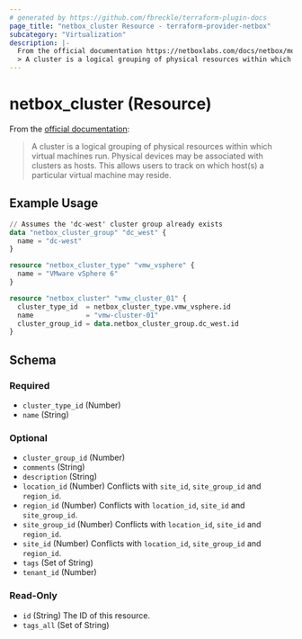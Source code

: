 ```yaml
---
# generated by https://github.com/fbreckle/terraform-plugin-docs
page_title: "netbox_cluster Resource - terraform-provider-netbox"
subcategory: "Virtualization"
description: |-
  From the official documentation https://netboxlabs.com/docs/netbox/models/virtualization/cluster/:
  > A cluster is a logical grouping of physical resources within which virtual machines run. Physical devices may be associated with clusters as hosts. This allows users to track on which host(s) a particular virtual machine may reside.
---
```


# netbox_cluster (Resource)

From the [official documentation](https://netboxlabs.com/docs/netbox/models/virtualization/cluster/):
> A cluster is a logical grouping of physical resources within which virtual machines run. Physical devices may be associated with clusters as hosts. This allows users to track on which host(s) a particular virtual machine may reside.

## Example Usage

```terraform
// Assumes the 'dc-west' cluster group already exists
data "netbox_cluster_group" "dc_west" {
  name = "dc-west"
}

resource "netbox_cluster_type" "vmw_vsphere" {
  name = "VMware vSphere 6"
}

resource "netbox_cluster" "vmw_cluster_01" {
  cluster_type_id  = netbox_cluster_type.vmw_vsphere.id
  name             = "vmw-cluster-01"
  cluster_group_id = data.netbox_cluster_group.dc_west.id
}
```

<!-- schema generated by tfplugindocs -->
## Schema

### Required

- `cluster_type_id` (Number)
- `name` (String)

### Optional

- `cluster_group_id` (Number)
- `comments` (String)
- `description` (String)
- `location_id` (Number) Conflicts with `site_id`, `site_group_id` and `region_id`.
- `region_id` (Number) Conflicts with `location_id`, `site_id` and `site_group_id`.
- `site_group_id` (Number) Conflicts with `location_id`, `site_id` and `region_id`.
- `site_id` (Number) Conflicts with `location_id`, `site_group_id` and `region_id`.
- `tags` (Set of String)
- `tenant_id` (Number)

### Read-Only

- `id` (String) The ID of this resource.
- `tags_all` (Set of String)


